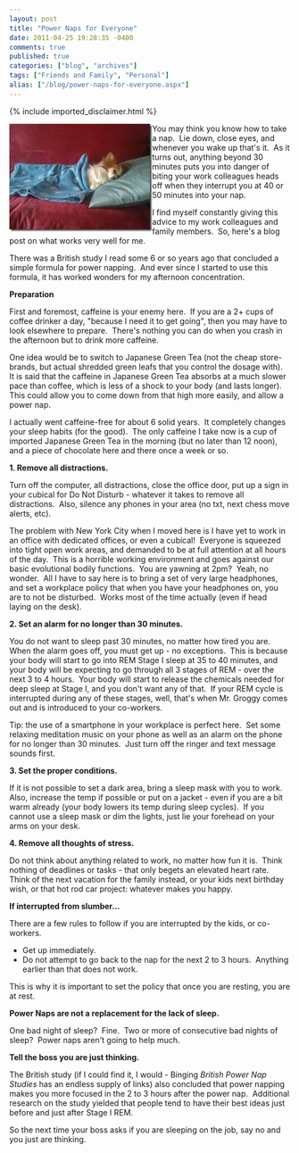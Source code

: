 ```yaml
---
layout: post
title: "Power Naps for Everyone"
date: 2011-04-25 19:28:35 -0400
comments: true
published: true
categories: ["blog", "archives"]
tags: ["Friends and Family", "Personal"]
alias: ["/blog/power-naps-for-everyone.aspx"]
---
```

<!-- more -->

{% include imported_disclaimer.html %}

<p><img style="background-image: none; border-bottom: 0px; border-left: 0px; padding-left: 0px; padding-right: 0px; display: inline; float: left; border-top: 0px; border-right: 0px; padding-top: 0px" title="Mei sleeping on our couch." border="0" alt="Mei sleeping on our couch." align="left" src="/blog/archives/images/How-to-Take-a-Nap_CD86/V__A2E1_thumb.jpg" width="256" height="193" />You may think you know how to take a nap.&#160; Lie down, close eyes, and whenever you wake up that's it.&#160; As it turns out, anything beyond 30 minutes puts you into danger of biting your work colleagues heads off when they interrupt you at 40 or 50 minutes into your nap.</p>  <p>I find myself constantly giving this advice to my work colleagues and family members.&#160; So, here's a blog post on what works very well for me.</p>  <p>There was a British study I read some 6 or so years ago that concluded a simple formula for power napping.&#160; And ever since I started to use this formula, it has worked wonders for my afternoon concentration.&#160; </p>  <p><strong>Preparation</strong></p>  <p>First and foremost, caffeine is your enemy here.&#160; If you are a 2+ cups of coffee drinker a day, &quot;because I need it to get going&quot;, then you may have to look elsewhere to prepare.&#160; There's nothing you can do when you crash in the afternoon but to drink more caffeine. </p>  <p>One idea would be to switch to Japanese Green Tea (not the cheap store-brands, but actual shredded green leafs that you control the dosage with).&#160; It is said that the caffeine in Japanese Green Tea absorbs at a much slower pace than coffee, which is less of a shock to your body (and lasts longer).&#160; This could allow you to come down from that high more easily, and allow a power nap.</p>  <p>I actually went caffeine-free for about 6 solid years.&#160; It completely changes your sleep habits (for the good).&#160; The only caffeine I take now is a cup of imported Japanese Green Tea in the morning (but no later than 12 noon), and a piece of chocolate here and there once a week or so.</p>  <p><strong>1. Remove all distractions.</strong></p>  <p>Turn off the computer, all distractions, close the office door, put up a sign in your cubical for Do Not Disturb - whatever it takes to remove all distractions.&#160; Also, silence any phones in your area (no txt, next chess move alerts, etc).</p>  <p>The problem with New York City when I moved here is I have yet to work in an office with dedicated offices, or even a cubical!&#160; Everyone is squeezed into tight open work areas, and demanded to be at full attention at all hours of the day.&#160; This is a horrible working environment and goes against our basic evolutional bodily functions.&#160; You are yawning at 2pm?&#160; Yeah, no wonder.&#160; All I have to say here is to bring a set of very large headphones, and set a workplace policy that when you have your headphones on, you are to not be disturbed.&#160; Works most of the time actually (even if head laying on the desk).</p>  <p><strong>2. Set an alarm for no longer than 30 minutes.&#160; </strong></p>  <p>You do not want to sleep past 30 minutes, no matter how tired you are.&#160; When the alarm goes off, you must get up - no exceptions.&#160; This is because your body will start to go into REM Stage I sleep at 35 to 40 minutes, and your body will be expecting to go through all 3 stages of REM - over the next 3 to 4 hours.&#160; Your body will start to release the chemicals needed for deep sleep at Stage I, and you don't want any of that.&#160; If your REM cycle is interrupted during any of these stages, well, that's when Mr. Groggy comes out and is introduced to your co-workers.</p>  <p>Tip: the use of a smartphone in your workplace is perfect here.&#160; Set some relaxing meditation music on your phone as well as an alarm on the phone for no longer than 30 minutes.&#160; Just turn off the ringer and text message sounds first.</p>  <p><strong>3. Set the proper conditions.</strong></p>  <p>If it is not possible to set a dark area, bring a sleep mask with you to work.&#160; Also, increase the temp if possible or put on a jacket - even if you are a bit warm already (your body lowers its temp during sleep cycles).&#160; If you cannot use a sleep mask or dim the lights, just lie your forehead on your arms on your desk. </p>  <p><strong>4. Remove all thoughts of stress.&#160; </strong></p>  <p>Do not think about anything related to work, no matter how fun it is.&#160; Think nothing of deadlines or tasks - that only begets an elevated heart rate. Think of the next vacation for the family instead, or your kids next birthday wish, or that hot rod car project: whatever makes you happy.&#160; </p>  <p><strong>If interrupted from slumber…</strong></p>  <p>There are a few rules to follow if you are interrupted by the kids, or co-workers.</p>  <ul>   <li>Get up immediately.&#160; </li>    <li>Do not attempt to go back to the nap for the next 2 to 3 hours.&#160; Anything earlier than that does not work. </li> </ul>  <p>This is why it is important to set the policy that once you are resting, you are at rest.&#160; </p>  <p><strong>Power Naps are not a replacement for the lack of sleep.</strong></p>  <p>One bad night of sleep?&#160; Fine.&#160; Two or more of consecutive bad nights of sleep?&#160; Power naps aren't going to help much.</p>  <p><strong>Tell the boss you are just thinking.</strong></p>  <p>The British study (if I could find it, I would - Binging <em>British Power Nap Studies</em> has an endless supply of links) also concluded that power napping makes you more focused in the 2 to 3 hours after the power nap.&#160; Additional research on the study yielded that people tend to have their best ideas just before and just after Stage I REM.</p>  <p>So the next time your boss asks if you are sleeping on the job, say no and you just are thinking.</p>
